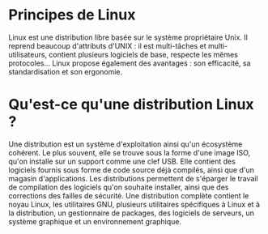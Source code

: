 # Principes de Linux
Linux est une distribution libre basée sur le système propriétaire Unix. Il reprend beaucoup d'attributs d'UNIX : il est multi-tâches et multi-utilisateurs, contient plusieurs logiciels de base, respecte les mêmes protocoles…
Linux propose également des avantages : son efficacité, sa standardisation et son ergonomie.
# Qu'est-ce qu'une distribution Linux ?
Une distribution est un système d'exploitation ainsi qu'un écosystème cohérent. Le plus souvent, elle se trouve sous la forme d'une image ISO, qu'on installe sur un support comme une clef USB. Elle contient des logiciels fournis sous forme de code source déjà compilés, ainsi que d'un magasin d'applications.
Les distributions permettent de s'éparger le travail de compilation des logiciels qu'on souhaite installer, ainsi que des corrections des failles de sécurité.
Une distribution complète contient le noyau Linux, les utilitaires GNU, plusieurs utilitaires spécifiques à Linux et à la distribution, un gestionnaire de packages, des logiciels de serveurs, un système graphique et un environnement graphique.
